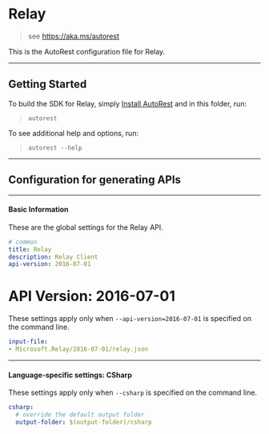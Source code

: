 # Relay
    
> see https://aka.ms/autorest

This is the AutoRest configuration file for Relay.



---
## Getting Started 
To build the SDK for Relay, simply [Install AutoRest](https://aka.ms/autorest/install) and in this folder, run:

> `autorest`

To see additional help and options, run:

> `autorest --help`
---

## Configuration for generating APIs


---
#### Basic Information 
These are the global settings for the Relay API.

``` yaml
# common 
title: Relay
description: Relay Client
api-version: 2016-07-01

```


# API Version: 2016-07-01

These settings apply only when `--api-version=2016-07-01` is specified on the command line.

``` yaml $(api-version) == '2016-07-01'
input-file:
- Microsoft.Relay/2016-07-01/relay.json

```


---
#### Language-specific settings: CSharp

These settings apply only when `--csharp` is specified on the command line.

``` yaml $(csharp)
csharp:
  # override the default output folder
  output-folder: $(output-folder)/csharp
```

